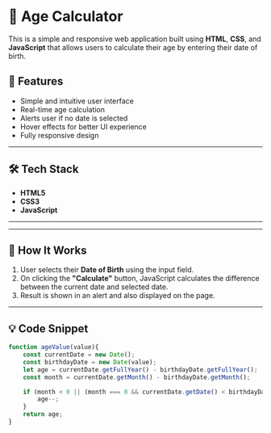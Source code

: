 # 🎂 Age Calculator

This is a simple and responsive web application built using **HTML**, **CSS**, and **JavaScript** that allows users to calculate their age by entering their date of birth.



## 🚀 Features

- Simple and intuitive user interface
- Real-time age calculation
- Alerts user if no date is selected
- Hover effects for better UI experience
- Fully responsive design

---

## 🛠️ Tech Stack

- **HTML5**
- **CSS3**
- **JavaScript**

---



---

## 🧠 How It Works

1. User selects their **Date of Birth** using the input field.
2. On clicking the **"Calculate"** button, JavaScript calculates the difference between the current date and selected date.
3. Result is shown in an alert and also displayed on the page.

---

## 💡 Code Snippet

```js
function ageValue(value){
    const currentDate = new Date();
    const birthdayDate = new Date(value);
    let age = currentDate.getFullYear() - birthdayDate.getFullYear();
    const month = currentDate.getMonth() - birthdayDate.getMonth();

    if (month < 0 || (month === 0 && currentDate.getDate() < birthdayDate.getDate())) {
        age--;
    }
    return age;
}




